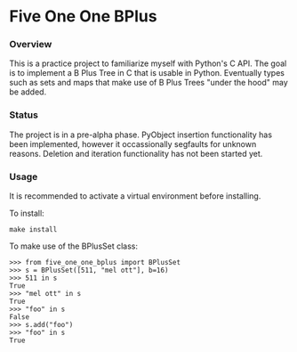 # Five One One BPlus

### Overview

This is a practice project to familiarize myself with Python's C API. The goal
is to implement a B Plus Tree in C that is usable in Python. Eventually types
such as sets and maps that make use of B Plus Trees "under the hood" may be
added.

### Status

The project is in a pre-alpha phase. PyObject insertion functionality has been
implemented, however it occassionally segfaults for unknown reasons. Deletion
and iteration functionality has not been started yet.

### Usage

It is recommended to activate a virtual environment before installing.

To install:
```
make install
```

To make use of the BPlusSet class:
```
>>> from five_one_one_bplus import BPlusSet
>>> s = BPlusSet([511, "mel ott"], b=16)
>>> 511 in s
True
>>> "mel ott" in s
True
>>> "foo" in s
False
>>> s.add("foo")
>>> "foo" in s
True
```

